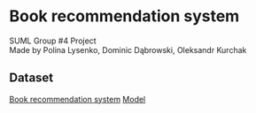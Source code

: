 # Book recommendation system
SUML Group #4 Project \
Made by Polina Lysenko, Dominic Dąbrowski, Oleksandr Kurchak

## Dataset
[Book recommendation system](https://www.kaggle.com/code/midouazerty/book-recommendation-system-with-machine-learning)
[Model](https://towardsdatascience.com/building-a-collaborative-filtering-recommender-system-with-tensorflow-82e63d27b420)
